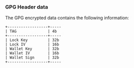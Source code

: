 ### GPG Header data

The GPG encrypted data contains the following information:
```
+------------------+-----
| TAG              | 4b
+------------------+-----
| Lock Key         | 32b
| Lock IV          | 16b
| Wallet Key       | 32b
| Wallet IV        | 16b
| Wallet Sign      | 32b
+------------------+-----
```

